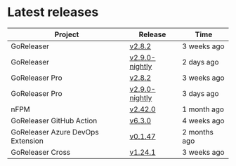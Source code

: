 # Latest releases

| Project                           | Release                                                                                         | Time        |
| --------------------------------- | ----------------------------------------------------------------------------------------------- | ----------- |
| GoReleaser | [v2.8.2](https://github.com/goreleaser/goreleaser/releases/tag/v2.8.2) | 3 weeks ago |
| GoReleaser | [v2.9.0-nightly](https://github.com/goreleaser/goreleaser/releases/tag/nightly) | 2 days ago |
| GoReleaser Pro | [v2.8.2](https://github.com/goreleaser/goreleaser-pro/releases/tag/v2.8.2) | 3 weeks ago |
| GoReleaser Pro | [v2.9.0-nightly](https://github.com/goreleaser/goreleaser-pro/releases/tag/nightly) | 3 days ago |
| nFPM | [v2.42.0](https://github.com/goreleaser/nfpm/releases/tag/v2.42.0) | 1 month ago |
| GoReleaser GitHub Action | [v6.3.0](https://github.com/goreleaser/goreleaser-action/releases/tag/v6.3.0) | 4 weeks ago |
| GoReleaser Azure DevOps Extension | [v0.1.47](https://github.com/goreleaser/goreleaser-azure-devops-extension/releases/tag/v0.1.47) | 2 months ago |
| GoReleaser Cross | [v1.24.1](https://github.com/goreleaser/goreleaser-cross/releases/tag/v1.24.1) | 3 weeks ago |
